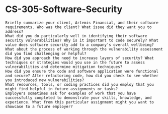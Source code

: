 # CS-305-Software-Security

    Briefly summarize your client, Artemis Financial, and their software requirements. Who was the client? What issue did they want you to address?
    What did you do particularly well in identifying their software security vulnerabilities? Why is it important to code securely? What value does software security add to a company’s overall wellbeing?
    What about the process of working through the vulnerability assessment did you find challenging or helpful?
    How did you approach the need to increase layers of security? What techniques or strategies would you use in the future to assess vulnerabilities and determine mitigation techniques?
    How did you ensure the code and software application were functional and secure? After refactoring code, how did you check to see whether you introduced new vulnerabilities?
    What resources, tools, or coding practices did you employ that you might find helpful in future assignments or tasks?
    Employers sometimes ask for examples of work that you have successfully completed to demonstrate your skills, knowledge, and experience. What from this particular assignment might you want to showcase to a future employer?
